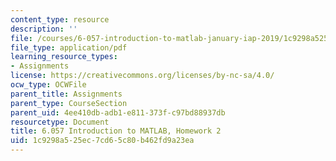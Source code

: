 ```yaml
---
content_type: resource
description: ''
file: /courses/6-057-introduction-to-matlab-january-iap-2019/1c9298a525ec7cd65c80b462fd9a23ea_MIT6_057IAP19_hw2.pdf
file_type: application/pdf
learning_resource_types:
- Assignments
license: https://creativecommons.org/licenses/by-nc-sa/4.0/
ocw_type: OCWFile
parent_title: Assignments
parent_type: CourseSection
parent_uid: 4ee410db-adb1-e811-373f-c97bd88937db
resourcetype: Document
title: 6.057 Introduction to MATLAB, Homework 2
uid: 1c9298a5-25ec-7cd6-5c80-b462fd9a23ea
---
```

